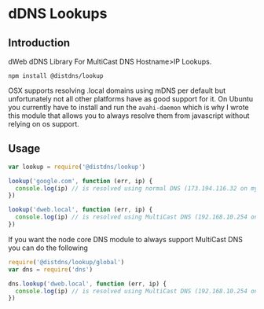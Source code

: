 # dDNS Lookups 

## Introduction

dWeb dDNS Library For MultiCast DNS Hostname>IP Lookups.

```
npm install @distdns/lookup
```

OSX supports resolving .local domains using mDNS per default but unfortunately not
all other platforms have as good support for it. On Ubuntu you currently have to install and run the `avahi-daemon`
which is why I wrote this module that allows you to always resolve them from javascript without relying on os support.

## Usage

``` js
var lookup = require('@distdns/lookup')

lookup('google.com', function (err, ip) {
  console.log(ip) // is resolved using normal DNS (173.194.116.32 on my machine)
})

lookup('dweb.local', function (err, ip) {
  console.log(ip) // is resolved using MultiCast DNS (192.168.10.254 on my machine)
})
```

If you want the node core DNS module to always support MultiCast DNS you can do the following

``` js
require('@distdns/lookup/global')
var dns = require('dns')

dns.lookup('dweb.local', function (err, ip) {
  console.log(ip) // is resolved using MultiCast DNS (192.168.10.254 on my machine)
})
```
